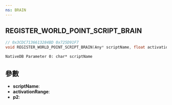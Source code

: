 ```yaml
---
ns: BRAIN
---
```

## REGISTER_WORLD_POINT_SCRIPT_BRAIN

```c
// 0x3CDC7136613284BD 0x725D91F7
void REGISTER_WORLD_POINT_SCRIPT_BRAIN(Any* scriptName, float activationRange, int p2);
```

```
NativeDB Parameter 0: char* scriptName
```

## 參數
* **scriptName**: 
* **activationRange**: 
* **p2**: 

